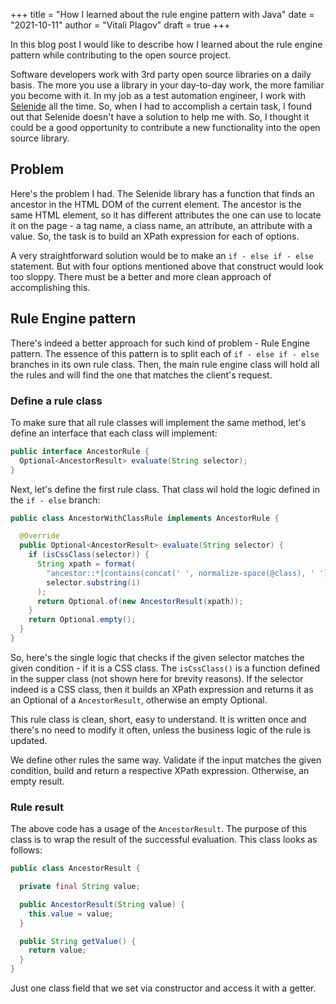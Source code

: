 +++
title = "How I learned about the rule engine pattern with Java"
date = "2021-10-11"
author = "Vitali Plagov"
draft = true
+++

In this blog post I would like to describe how I learned about the rule engine pattern while contributing to the
open source project.
<!--more-->

Software developers work with 3rd party open source libraries on a daily basis. The more you use a library in your 
day-to-day work, the more familiar you become with it. In my job as a test automation engineer, I work with 
[Selenide](https://github.com/selenide/selenide) all the time. So, when I had to accomplish a certain task, I found 
out that Selenide doesn't have a solution to help me with. So, I thought it could be a good opportunity to contribute 
a new functionality into the open source library.

## Problem

Here's the problem I had. The Selenide library has a function that finds an ancestor in the HTML DOM of the current 
element. The ancestor is the same HTML element, so it has different attributes the one can use to locate it on the 
page - a tag name, a class name, an attribute, an attribute with a value. So, the task is to build an XPath 
expression for each of options.

A very straightforward solution would be to make an `if - else if - else` statement. But  with four 
options mentioned above that construct would look too sloppy. There must be a better and more clean approach of 
accomplishing this.

## Rule Engine pattern

There's indeed a better approach for such kind of problem - Rule Engine pattern.
The essence of this pattern is to split each of `if - else if - else` branches in its own rule class. Then, the main 
rule engine class will hold all the rules and will find the one that matches the client's request.

### Define a rule class

To make sure that all rule classes will implement the same method, let's define an interface that each class will
implement:

```java
public interface AncestorRule {
  Optional<AncestorResult> evaluate(String selector);
}
```

Next, let's define the first rule class. That class wil hold the logic defined in the `if - else` branch:

```java
public class AncestorWithClassRule implements AncestorRule {

  @Override
  public Optional<AncestorResult> evaluate(String selector) {
    if (isCssClass(selector)) {
      String xpath = format(
        "ancestor::*[contains(concat(' ', normalize-space(@class), ' '), ' %s ')][%s]",
        selector.substring(1)
      );
      return Optional.of(new AncestorResult(xpath));
    }
    return Optional.empty();
  }
}
```

So, here's the single logic that checks if the given selector matches the given condition - if it is a CSS class. 
The `isCssClass()` is a function defined in the supper class (not shown here for brevity reasons). If the selector 
indeed is a CSS class, then it builds an XPath expression and returns it as an Optional of a `AncestorResult`, 
otherwise an empty Optional.

This rule class is clean, short, easy to understand. It is written once and there's no need to modify it often, 
unless the business logic of the rule is updated.

We define other rules the same way. Validate if the input matches the given condition, build and return a respective 
XPath expression. Otherwise, an empty result.

### Rule result

The above code has a usage of the `AncestorResult`. The purpose of this class is to wrap the result of the 
successful evaluation. This class looks as follows:

```java
public class AncestorResult {

  private final String value;

  public AncestorResult(String value) {
    this.value = value;
  }

  public String getValue() {
    return value;
  }
}
```

Just one class field that we set via constructor and access it with a getter.
